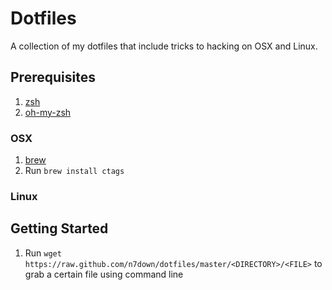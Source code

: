 # Dotfiles
A collection of my dotfiles that include tricks to hacking on OSX and Linux. 

## Prerequisites
1. [zsh](https://gist.github.com/derhuerst/12a1558a4b408b3b2b6e)
2. [oh-my-zsh](https://github.com/robbyrussell/oh-my-zsh)
### OSX
1. [brew](https://brew.sh/)
2. Run `brew install ctags` 

### Linux

## Getting Started
1. Run `wget https://raw.github.com/n7down/dotfiles/master/<DIRECTORY>/<FILE>` to grab a certain file using command line

